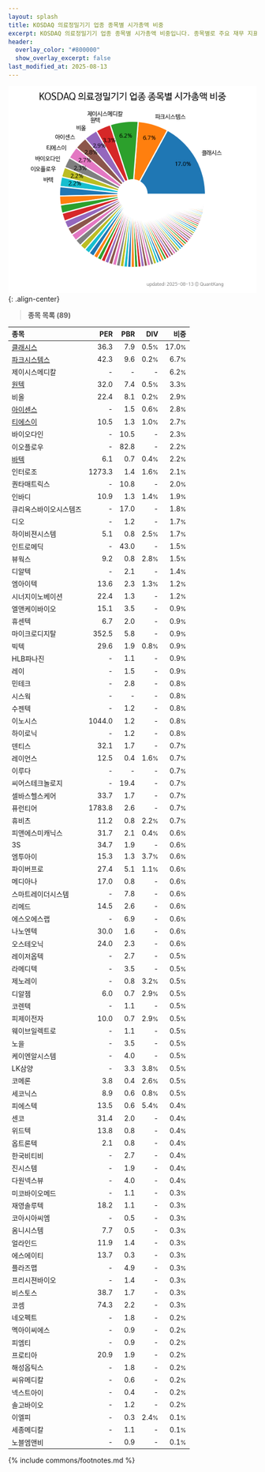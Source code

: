 ```yaml
---
layout: splash
title: KOSDAQ 의료정밀기기 업종 종목별 시가총액 비중
excerpt: KOSDAQ 의료정밀기기 업종 종목별 시가총액 비중입니다. 종목별로 주요 재무 지표를 함께 표시합니다.
header:
  overlay_color: "#800000"
  show_overlay_excerpt: false
last_modified_at: 2025-08-13
---
```



![KOSDAQ 의료정밀기기 업종 종목별 시가총액 비중](/stats/sector/images/kosdaq_업종_의료정밀기기_종목.png){: .align-center}


> **종목 목록 (89)**<a id="list"></a>

| **종목** | **PER** | **PBR** | **DIV** | **비중** |
| :------- | ------: | ------: | ------: | -------: |
| [클래시스](/214150/) | 36.3 | 7.9 | 0.5<small>%</small> | 17.0<small>%</small> |
| [파크시스템스](/140860/) | 42.3 | 9.6 | 0.2<small>%</small> | 6.7<small>%</small> |
| 제이시스메디칼 | - | - | - | 6.2<small>%</small> |
| [원텍](/336570/) | 32.0 | 7.4 | 0.5<small>%</small> | 3.3<small>%</small> |
| 비올 | 22.4 | 8.1 | 0.2<small>%</small> | 2.9<small>%</small> |
| [아이센스](/099190/) | - | 1.5 | 0.6<small>%</small> | 2.8<small>%</small> |
| [티에스이](/131290/) | 10.5 | 1.3 | 1.0<small>%</small> | 2.7<small>%</small> |
| 바이오다인 | - | 10.5 | - | 2.3<small>%</small> |
| 이오플로우 | - | 82.8 | - | 2.2<small>%</small> |
| [바텍](/043150/) | 6.1 | 0.7 | 0.4<small>%</small> | 2.2<small>%</small> |
| 인터로조 | 1273.3 | 1.4 | 1.6<small>%</small> | 2.1<small>%</small> |
| 퀀타매트릭스 | - | 10.8 | - | 2.0<small>%</small> |
| 인바디 | 10.9 | 1.3 | 1.4<small>%</small> | 1.9<small>%</small> |
| 큐리옥스바이오시스템즈 | - | 17.0 | - | 1.8<small>%</small> |
| 디오 | - | 1.2 | - | 1.7<small>%</small> |
| 하이비젼시스템 | 5.1 | 0.8 | 2.5<small>%</small> | 1.7<small>%</small> |
| 인트로메딕 | - | 43.0 | - | 1.5<small>%</small> |
| 뷰웍스 | 9.2 | 0.8 | 2.8<small>%</small> | 1.5<small>%</small> |
| 디알텍 | - | 2.1 | - | 1.4<small>%</small> |
| 엠아이텍 | 13.6 | 2.3 | 1.3<small>%</small> | 1.2<small>%</small> |
| 시너지이노베이션 | 22.4 | 1.3 | - | 1.2<small>%</small> |
| 엘앤케이바이오 | 15.1 | 3.5 | - | 0.9<small>%</small> |
| 휴센텍 | 6.7 | 2.0 | - | 0.9<small>%</small> |
| 마이크로디지탈 | 352.5 | 5.8 | - | 0.9<small>%</small> |
| 빅텍 | 29.6 | 1.9 | 0.8<small>%</small> | 0.9<small>%</small> |
| HLB파나진 | - | 1.1 | - | 0.9<small>%</small> |
| 레이 | - | 1.5 | - | 0.9<small>%</small> |
| 민테크 | - | 2.8 | - | 0.8<small>%</small> |
| 시스웍 | - | - | - | 0.8<small>%</small> |
| 수젠텍 | - | 1.2 | - | 0.8<small>%</small> |
| 이노시스 | 1044.0 | 1.2 | - | 0.8<small>%</small> |
| 하이로닉 | - | 1.2 | - | 0.8<small>%</small> |
| 덴티스 | 32.1 | 1.7 | - | 0.7<small>%</small> |
| 레이언스 | 12.5 | 0.4 | 1.6<small>%</small> | 0.7<small>%</small> |
| 이루다 | - | - | - | 0.7<small>%</small> |
| 씨어스테크놀로지 | - | 19.4 | - | 0.7<small>%</small> |
| 셀바스헬스케어 | 33.7 | 1.7 | - | 0.7<small>%</small> |
| 퓨런티어 | 1783.8 | 2.6 | - | 0.7<small>%</small> |
| 휴비츠 | 11.2 | 0.8 | 2.2<small>%</small> | 0.7<small>%</small> |
| 피앤에스미캐닉스 | 31.7 | 2.1 | 0.4<small>%</small> | 0.6<small>%</small> |
| 3S | 34.7 | 1.9 | - | 0.6<small>%</small> |
| 엠투아이 | 15.3 | 1.3 | 3.7<small>%</small> | 0.6<small>%</small> |
| 파이버프로 | 27.4 | 5.1 | 1.1<small>%</small> | 0.6<small>%</small> |
| 메디아나 | 17.0 | 0.8 | - | 0.6<small>%</small> |
| 스마트레이더시스템 | - | 7.8 | - | 0.6<small>%</small> |
| 리메드 | 14.5 | 2.6 | - | 0.6<small>%</small> |
| 에스오에스랩 | - | 6.9 | - | 0.6<small>%</small> |
| 나노엔텍 | 30.0 | 1.6 | - | 0.6<small>%</small> |
| 오스테오닉 | 24.0 | 2.3 | - | 0.6<small>%</small> |
| 레이저옵텍 | - | 2.7 | - | 0.5<small>%</small> |
| 라메디텍 | - | 3.5 | - | 0.5<small>%</small> |
| 제노레이 | - | 0.8 | 3.2<small>%</small> | 0.5<small>%</small> |
| 디알젬 | 6.0 | 0.7 | 2.9<small>%</small> | 0.5<small>%</small> |
| 코렌텍 | - | 1.1 | - | 0.5<small>%</small> |
| 피제이전자 | 10.0 | 0.7 | 2.9<small>%</small> | 0.5<small>%</small> |
| 웨이브일렉트로 | - | 1.1 | - | 0.5<small>%</small> |
| 노을 | - | 3.5 | - | 0.5<small>%</small> |
| 케이엔알시스템 | - | 4.0 | - | 0.5<small>%</small> |
| LK삼양 | - | 3.3 | 3.8<small>%</small> | 0.5<small>%</small> |
| 코메론 | 3.8 | 0.4 | 2.6<small>%</small> | 0.5<small>%</small> |
| 세코닉스 | 8.9 | 0.6 | 0.8<small>%</small> | 0.5<small>%</small> |
| 피에스텍 | 13.5 | 0.6 | 5.4<small>%</small> | 0.4<small>%</small> |
| 센코 | 31.4 | 2.0 | - | 0.4<small>%</small> |
| 위드텍 | 13.8 | 0.8 | - | 0.4<small>%</small> |
| 옵트론텍 | 2.1 | 0.8 | - | 0.4<small>%</small> |
| 한국비티비 | - | 2.7 | - | 0.4<small>%</small> |
| 진시스템 | - | 1.9 | - | 0.4<small>%</small> |
| 다원넥스뷰 | - | 4.0 | - | 0.4<small>%</small> |
| 미코바이오메드 | - | 1.1 | - | 0.3<small>%</small> |
| 재영솔루텍 | 18.2 | 1.1 | - | 0.3<small>%</small> |
| 코아시아씨엠 | - | 0.5 | - | 0.3<small>%</small> |
| 옴니시스템 | 7.7 | 0.5 | - | 0.3<small>%</small> |
| 얼라인드 | 11.9 | 1.4 | - | 0.3<small>%</small> |
| 에스에이티 | 13.7 | 0.3 | - | 0.3<small>%</small> |
| 플라즈맵 | - | 4.9 | - | 0.3<small>%</small> |
| 프리시젼바이오 | - | 1.4 | - | 0.3<small>%</small> |
| 비스토스 | 38.7 | 1.7 | - | 0.3<small>%</small> |
| 코셈 | 74.3 | 2.2 | - | 0.3<small>%</small> |
| 네오펙트 | - | 1.8 | - | 0.2<small>%</small> |
| 멕아이씨에스 | - | 0.9 | - | 0.2<small>%</small> |
| 피엠티 | - | 0.9 | - | 0.2<small>%</small> |
| 프로티아 | 20.9 | 1.9 | - | 0.2<small>%</small> |
| 해성옵틱스 | - | 1.8 | - | 0.2<small>%</small> |
| 씨유메디칼 | - | 0.6 | - | 0.2<small>%</small> |
| 넥스트아이 | - | 0.4 | - | 0.2<small>%</small> |
| 솔고바이오 | - | 1.2 | - | 0.2<small>%</small> |
| 이엘피 | - | 0.3 | 2.4<small>%</small> | 0.1<small>%</small> |
| 세종메디칼 | - | 1.1 | - | 0.1<small>%</small> |
| 노블엠앤비 | - | 0.9 | - | 0.1<small>%</small> |

{% include commons/footnotes.md %}